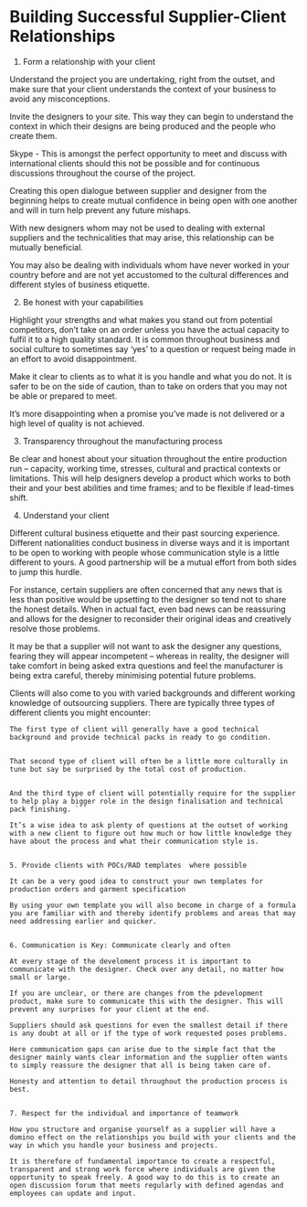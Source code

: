 # Building Successful Supplier-Client Relationships

1. Form a relationship with your client

Understand the project you are undertaking, right from the outset, and make sure that your client understands the context of your business to avoid any misconceptions.

Invite the designers to your site. This way they can begin to understand the context in which their designs are being produced and the people who create them.

Skype - This is amongst the perfect opportunity to meet and discuss with international clients should this not be possible and for continuous discussions throughout the course of the project.

Creating this open dialogue between supplier and designer from the beginning helps to create mutual confidence in being open with one another and will in turn help prevent any future mishaps.

With new designers whom may not be used to dealing with external suppliers and the technicalities that may arise, this relationship can be mutually beneficial.

You may also be dealing with individuals whom have never worked in your country before and are not yet accustomed to the cultural differences and different styles of business etiquette.

2. Be honest with your capabilities

Highlight your strengths and what makes you stand out from potential competitors, don’t take on an order unless you have the actual capacity to fulfil it to a high quality standard. It is common throughout business and social culture to sometimes say ‘yes’ to a question or request being made in an effort to avoid disappointment.

Make it clear to clients as to what it is you handle and what you do not. It is safer to be on the side of caution, than to take on orders that you may not be able or prepared to meet. 

It’s more disappointing when a promise you’ve made is not delivered or a high level of quality is not achieved.

3. Transparency throughout the manufacturing process

Be clear and honest about your situation throughout the entire production run – capacity, working time, stresses, cultural and practical contexts or limitations. This will help designers develop a product which works to both their and your best abilities and time frames; and to be flexible if lead-times shift.


4. Understand your client

Different cultural business etiquette and their past sourcing experience.
Different nationalities conduct business in diverse ways and it is important to be open to working with people whose communication style is a little different to yours. A good partnership will be a mutual effort from both sides to jump this hurdle.

For instance, certain suppliers are often concerned that any news that is less than positive would be upsetting to the designer so tend not to share the honest details. When in actual fact, even bad news can be reassuring and allows for the designer to reconsider their original ideas and creatively resolve those problems.

It may be that a supplier will not want to ask the designer any questions, fearing they will appear incompetent – whereas in reality, the designer will take comfort in being asked extra questions and feel the manufacturer is being extra careful, thereby minimising potential future problems.

Clients will also come to you with varied backgrounds and different working knowledge of outsourcing suppliers. There are typically three types of different clients you might encounter:



``` 
The first type of client will generally have a good technical background and provide technical packs in ready to go condition. 


That second type of client will often be a little more culturally in tune but say be surprised by the total cost of production.


And the third type of client will potentially require for the supplier to help play a bigger role in the design finalisation and technical pack finishing. ```

It’s a wise idea to ask plenty of questions at the outset of working with a new client to figure out how much or how little knowledge they have about the process and what their communication style is.


5. Provide clients with POCs/RAD templates 	where possible

It can be a very good idea to construct your own templates for production orders and garment specification 

By using your own template you will also become in charge of a formula you are familiar with and thereby identify problems and areas that may need addressing earlier and quicker.


6. Communication is Key: Communicate clearly and often

At every stage of the develoment process it is important to communicate with the designer. Check over any detail, no matter how small or large.

If you are unclear, or there are changes from the pdevelopment product, make sure to communicate this with the designer. This will prevent any surprises for your client at the end.

Suppliers should ask questions for even the smallest detail if there is any doubt at all or if the type of work requested poses problems.

Here communication gaps can arise due to the simple fact that the designer mainly wants clear information and the supplier often wants to simply reassure the designer that all is being taken care of.

Honesty and attention to detail throughout the production process is best.


7. Respect for the individual and importance of teamwork

How you structure and organise yourself as a supplier will have a domino effect on the relationships you build with your clients and the way in which you handle your business and projects.

It is therefore of fundamental importance to create a respectful, transparent and strong work force where individuals are given the opportunity to speak freely. A good way to do this is to create an open discussion forum that meets regularly with defined agendas and employees can update and input.